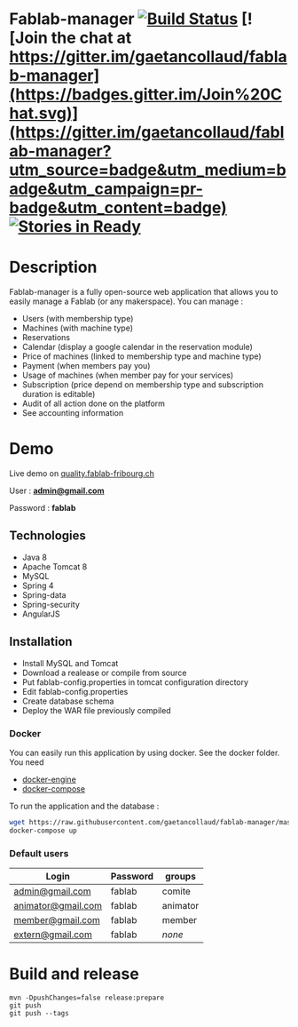 
Fablab-manager [![Build Status](https://travis-ci.org/gaetancollaud/fablab-manager.svg?branch=develop)](https://travis-ci.org/gaetancollaud/fablab-manager) [![Join the chat at https://gitter.im/gaetancollaud/fablab-manager](https://badges.gitter.im/Join%20Chat.svg)](https://gitter.im/gaetancollaud/fablab-manager?utm_source=badge&utm_medium=badge&utm_campaign=pr-badge&utm_content=badge) [![Stories in Ready](https://badge.waffle.io/gaetancollaud/fablab-manager.png?label=ready&title=Ready)](https://waffle.io/gaetancollaud/fablab-manager)
==========

# Description

Fablab-manager is a fully open-source web application that allows you to easily manage a Fablab (or any makerspace). You can manage :

 * Users (with membership type)
 * Machines (with machine type)
 * Reservations
 * Calendar (display a google calendar in the reservation module)
 * Price of machines (linked to membership type and machine type)
 * Payment (when members pay you)
 * Usage of machines (when member pay for your services)
 * Subscription (price depend on membership type and subscription duration is editable)
 * Audit of all action done on the platform
 * See accounting information


# Demo

Live demo on [quality.fablab-fribourg.ch](https://quality.fablab-fribourg.ch/)

User : **admin@gmail.com**

Password : **fablab**

## Technologies
* Java 8
* Apache Tomcat 8
* MySQL
* Spring 4
* Spring-data
* Spring-security
* AngularJS

## Installation

* Install MySQL and Tomcat
* Download a realease or compile from source
* Put fablab-config.properties in tomcat configuration directory
* Edit fablab-config.properties
* Create database schema
* Deploy the WAR file previously compiled

### Docker

You can easily run this application by using docker. See the docker folder. You need
* [docker-engine](https://docs.docker.com/installation/ubuntulinux/)
* [docker-compose](https://docs.docker.com/compose/install/)

To run the application and the database : 

```sh
wget https://raw.githubusercontent.com/gaetancollaud/fablab-manager/master/docker-compose.yml
docker-compose up
```

### Default users
Login  | Password | groups
------------- | ------------- | -----------
admin@gmail.com  | fablab | comite
animator@gmail.com  | fablab | animator
member@gmail.com  | fablab | member 
extern@gmail.com  | fablab | _none_


# Build and release
```
mvn -DpushChanges=false release:prepare 
git push
git push --tags
```
